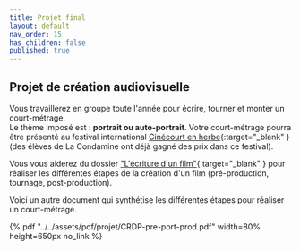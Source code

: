 ```yaml
---
title: Projet final
layout: default
nav_order: 15
has_children: false
published: true
---
```

## Projet de création audiovisuelle

Vous travaillerez en groupe toute l'année pour écrire, tourner et monter un court-métrage.  
Le thème imposé est : **portrait ou auto-portrait**.
Votre court-métrage pourra être présenté au festival international [Cinécourt en herbe](https://www.cinecourtsenherbe.com/){:target="_blank" } (des élèves de La Condamine ont déjà gagné des prix dans ce festival).

Vous vous aiderez du dossier ["L'écriture d'un film"](https://drive.google.com/file/d/13TnmShby5pcKB0J48UJxZbweAFKE-BUz/view?usp=drive_link){:target="_blank" } pour réaliser les différentes étapes de la création d'un film (pré-production, tournage, post-production).

Voici un autre document qui synthétise les différentes étapes pour réaliser un court-métrage.

{% pdf "../../assets/pdf/projet/CRDP-pre-port-prod.pdf" width=80% height=650px no_link %}